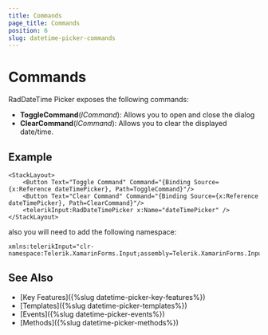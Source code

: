 ```yaml
---
title: Commands
page_title: Commands
position: 6
slug: datetime-picker-commands
---
```


# Commands

RadDateTime Picker exposes the following commands:

* **ToggleCommand**(*ICommand*): Allows you to open and close the dialog
* **ClearCommand**(*ICommand*): Allows you to clear the displayed date/time.

## Example

```XAML
<StackLayout>
	<Button Text="Toggle Command" Command="{Binding Source={x:Reference dateTimePicker}, Path=ToggleCommand}"/>
	<Button Text="Clear Command" Command="{Binding Source={x:Reference dateTimePicker}, Path=ClearCommand}"/>
	<telerikInput:RadDateTimePicker x:Name="dateTimePicker" />
</StackLayout>
```

also you will need to add the following namespace:

```XAML
xmlns:telerikInput="clr-namespace:Telerik.XamarinForms.Input;assembly=Telerik.XamarinForms.Input"
```

## See Also

- [Key Features]({%slug datetime-picker-key-features%})
- [Templates]({%slug datetime-picker-templates%})
- [Events]({%slug datetime-picker-events%})
- [Methods]({%slug datetime-picker-methods%})
